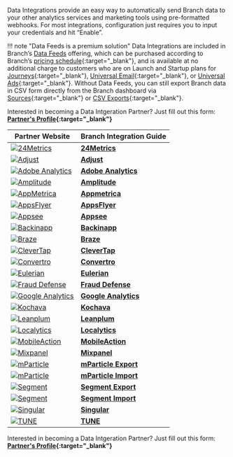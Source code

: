 Data Integrations provide an easy way to automatically send Branch data to your other analytics services and marketing tools using pre-formatted webhooks. For most integrations, configuration just requires you to input your credentials and hit “Enable”.

!!! note "Data Feeds is a premium solution"
    Data Integrations are included in Branch’s [Data Feeds](/pages/exports/data-feeds/) offering, which can be purchased according to Branch’s [pricing schedule](https://branch.io/pricing/){:target="\_blank"}, and is available at no additional charge to customers who are on Launch and Startup plans for [Journeys](https://branch.io/journeys/){:target="\_blank"}, [Universal Email](https://branch.io/email/){:target="\_blank"}, or [Universal Ads](https://branch.io/attribution/){:target="\_blank"}. Without Data Feeds, you can still export Branch data in CSV form directly from the Branch dashboard via [Sources](https://dashboard.branch.io/sources){:target="\_blank"} or [CSV Exports](https://dashboard.branch.io/data-import-export/csv-exports){:target="\_blank"}.

Interested in becoming a Data Intgeration Partner? Just fill out this form: **[Partner's Profile](https://branch.app.link/tech-partner-signup){:target="\_blank"}**

**Partner Website** | **Branch Integration Guide**
--- | ---
<a href="https://24metrics.com/" target="_blank">![24Metrics](https://cdn.branch.io/branch-assets/ad-partner-manager/388787843096400122/24metrics_logo-1539310784419.png)</a>|**[24Metrics](/pages/data-integrations/24metrics-data-integration.md)**
<a href="https://www.adjust.com/" target="_blank">![Adjust](https://dashboard.branch.io/static/images/partners/partner_8.png)</a>|**[Adjust](/pages/data-integrations/adjust-data-integration.md)**
<a href="https://my.omniture.com" target="_blank">![Adobe Analytics](https://dashboard.branch.io/static/images/partners/partner_9.png)</a>|**[Adobe Analytics](/pages/data-integrations/adobe-analytics-data-integration.md)**
<a href="https://amplitude.com" target="_blank">![Amplitude](https://dashboard.branch.io/static/images/partners/partner_5.png)</a>|**[Amplitude](/pages/data-integrations/amplitude-data-integration.md)**
<a href="https://appmetrica.yandex.com/" target="_blank">![AppMetrica](https://dashboard.branch.io/static/images/partners/partner_11.svg)</a>|**[Appmetrica](/pages/data-integrations/appmetrica-data-integration.md)**
<a href="https://www.appsflyer.com/" target="_blank">![AppsFlyer](https://dashboard.branch.io/static/images/partners/partner_10.svg)</a>|**[AppsFlyer](/pages/data-integrations/appsflyer-data-integration.md)**
<a href="https://www.appsee.com/" target="_blank">![Appsee](https://cdn.branch.io/branch-assets/ad-partner-manager/386574786681131050/appsee-1545601680820.png)</a>|**[Appsee](/pages/data-integrations/appsee-data-integration.md)**
<a href="https://www.backinapp.com" target="_blank">![Backinapp](https://cdn.branch.io/branch-assets/ad-partner-manager/388787843096400122/backinapp-1546469932312.png)</a>|**[Backinapp](/pages/data-integrations/backinapp-data-integration.md)**
<a href="https://www.braze.com/" target="_blank">![Braze](https://www.braze.com/images/logos/logo-braze.svg)</a>|**[Braze](/pages/data-integrations/braze-data-integration.md)**
<a href="https://clevertap.com/" target="_blank">![CleverTap](https://cdn.branch.io/branch-assets/ad-partner-manager/CT_black-logo-1499387856654.png)</a>|**[CleverTap](/pages/data-integrations/clevertap-data-integration.md)**
<a href="https://www.convertro.com/" target="_blank">![Convertro](https://s3.amazonaws.com/platform_static_files/adnetwork_logos/convertro.png)</a>|**[Convertro](/pages/data-integrations/convertro-data-integration.md)**
<a href="https://www.eulerian.com/en/" target="_blank">![Eulerian](https://cdn.branch.io/branch-assets/ad-partner-manager/388787843096400122/logo-black-1540344824992.png)</a>|**[Eulerian](/pages/data-integrations/eulerian-data-integration.md)**
<a href="https://www.inmobi.com/" target="_blank">![Fraud Defense](https://cdn.branch.io/branch-assets/ad-partner-manager/388787843096400122/FD_horizontal_png-1545435249497.png)</a>|**[Fraud Defense](/pages/data-integrations/fraud-defense-data-integration.md)**
<a href="https://analytics.google.com/" target="_blank">![Google Analytics](https://dashboard.branch.io/static/images/partners/partner_6.png)</a>|**[Google Analytics](/pages/data-integrations/google-analytics-data-integration.md)**
<a href="https://www.kochava.com/" target="_blank">![Kochava](https://s3.amazonaws.com/platform_static_files/adnetwork_logos/kochava.png)</a>|**[Kochava](/pages/data-integrations/kochava-analytics-data-integration.md)**
<a href="https://www.leanplum.com/" target="_blank">![Leanplum](https://leanplum-wordpress.storage.googleapis.com/leanplum-black.svg)</a>|**[Leanplum](/pages/data-integrations/leanplum-data-integration.md)**
<a href="https://www.localytics.com/" target="_blank">![Localytics](https://dashboard.branch.io/static/images/partners/partner_4.png)</a>|**[Localytics](/pages/data-integrations/localytics-data-integration.md)**
<a href="https://www.mobileaction.co/" target="_blank">![MobileAction](https://cdn.branch.io/branch-assets/ad-partner-manager/386574786681131050/download-1545431424695.png)</a>|**[MobileAction](/pages/data-integrations/mobileaction-data-integration.md)**
<a href="https://mixpanel.com/" target="_blank">![Mixpanel](https://cdn.branch.io/branch-assets/ad-partner-manager//mixpanel-1550716013249.png)</a>|**[Mixpanel](/pages/data-integrations/mixpanel-data-integration.md)**
<a href="https://www.mparticle.com/" target="_blank">![mParticle](https://s3.amazonaws.com/platform_static_files/adnetwork_logos/mparticle.png)</a>|**[mParticle Export](/pages/data-integrations/mparticle-data-integration.md)**
<a href="https://www.mparticle.com/" target="_blank">![mParticle](https://s3.amazonaws.com/platform_static_files/adnetwork_logos/mparticle.png)</a>|**[mParticle Import](/pages/integrations/mparticle-import.md)**
<a href="https://segment.com/" target="_blank">![Segment](https://static.segment.com/site-public/2.66.17-238-gf660935/files/segment-7714a6a4af.svg)</a>|**[Segment Export](/pages/data-integrations/segment-data-integration.md)**
<a href="https://segment.com/" target="_blank">![Segment](https://static.segment.com/site-public/2.66.17-238-gf660935/files/segment-7714a6a4af.svg)</a>|**[Segment Import](/pages/integrations/segment-import.md)**
<a href="https://www.singular.net/" target="_blank">![Singular](https://dashboard.branch.io/static/images/partners/partner_12.png)</a>|**[Singular](/pages/data-integrations/singular-data-integration.md)**
<a href="https://www.tune.com" target="_blank">![TUNE](https://dashboard.branch.io/static/images/partners/partner_1.png)</a>|**[TUNE](/pages/data-integrations/tune-data-integration.md)**


Interested in becoming a Data Intgeration Partner? Just fill out this form: **[Partner's Profile](https://branch.app.link/ads-partner-signup){:target="\_blank"}**
